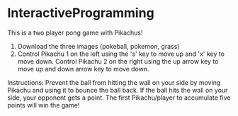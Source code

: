 # InteractiveProgramming
This is a two player pong game with Pikachus! 
1. Download the three images (pokeball, pokemon, grass)
2. Control Pikachu 1 on the left using the 's' key to move up and 'x' key to move down. Control Pikachu 2 on the right using the up arrow key to move up and down arrow key to move down.

Instructions:
Prevent the ball from hitting the wall on your side by moving Pikachu and using it to bounce the ball back. If the ball hits the wall on your side, your opponent gets a point. The first Pikachu/player to accumulate five points will win the game!
